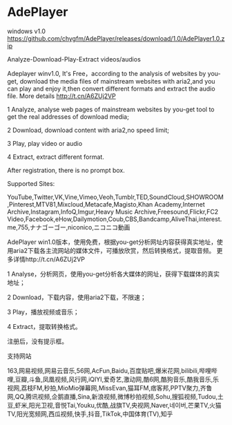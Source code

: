 # AdePlayer
windows v1.0 https://github.com/chygfm/AdePlayer/releases/download/1.0/AdePlayer1.0.zip

Analyze-Download-Play-Extract videos/audios

Adeplayer winv1.0, It's Free，according to the analysis of websites by you-get, download the media files of  mainstream websites with aria2,and you can play and enjoy it,then convert different formats and extract the audio file. 
More details http://t.cn/A6ZUj2VP

1 Analyze, analyse web pages of mainstream websites by you-get tool to get the real addresses of download media;

2 Download, download content with aria2,no speed limit;

3 Play, play video or audio

4 Extract, extract different format.

After registration, there is no prompt box.

Supported Sites:

YouTube,Twitter,VK,Vine,Vimeo,Veoh,Tumblr,TED,SoundCloud,SHOWROOM,Pinterest,MTV81,Mixcloud,Metacafe,Magisto,Khan Academy,Internet Archive,Instagram,InfoQ,Imgur,Heavy Music Archive,Freesound,Flickr,FC2 Video,Facebook,eHow,Dailymotion,Coub,CBS,Bandcamp,AliveThai,interest.me,755,ナナゴーゴー,niconico,ニコニコ動画

 

AdePlayer win1.0版本，使用免费，根据you-get分析网址内容获得真实地址，使用aria2下载各主流网站的媒体文件，可播放欣赏，然后转换格式，提取音频。
更多详情http://t.cn/A6ZUj2VP

1 Analyse，分析网页，使用you-get分析各大媒体的网址，获得下载媒体的真实地址；

2 Download，下载内容，使用aria2下载，不限速；

3 Play，播放视频或音乐；

4 Extract，提取转换格式。

注册后，没有提示框。

支持网站

163,网易视频,网易云音乐,56网,AcFun,Baidu,百度贴吧,爆米花网,bilibili,哔哩哔哩,豆瓣,斗鱼,凤凰视频,风行网,iQIYI,爱奇艺,激动网,酷6网,酷狗音乐,酷我音乐,乐视网,荔枝FM,秒拍,MioMio弹幕网,MissEvan,猫耳FM,痞客邦,PPTV聚力,齐鲁网,QQ,腾讯视频,企鹅直播,Sina,新浪视频,微博秒拍视频,Sohu,搜狐视频,Tudou,土豆,虾米,阳光卫视,音悦Tai,Youku,优酷,战旗TV,央视网,Naver,네이버,芒果TV,火猫TV,阳光宽频网,西瓜视频,快手,抖音,TikTok,中国体育(TV),知乎

